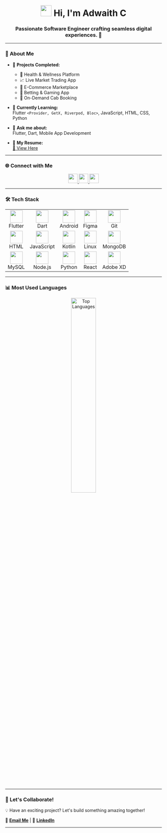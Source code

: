 <h1 align="center"> 
  <img src="https://media.giphy.com/media/hvRJCLFzcasrR4ia7z/giphy.gif" width="35px"> 
  Hi, I'm Adwaith C
</h1>

<h3 align="center">
  Passionate Software Engineer crafting seamless digital experiences. 🚀
</h3>

---

### 🚀 **About Me**
- 🔭 **Projects Completed:**  
  - 🏥 Health & Wellness Platform  
  - 📈 Live Market Trading App  
  - 🛒 E-Commerce Marketplace  
  - 🎰 Betting & Gaming App  
  - 🚖 On-Demand Cab Booking  

- 🌱 **Currently Learning:**  
  Flutter `<Provider, GetX, Riverpod, Bloc>`, JavaScript, HTML, CSS, Python  

- 💬 **Ask me about:**  
  Flutter, Dart, Mobile App Development  

- 📄 **My Resume:**  
  [📜 View Here](https://drive.google.com/file/d/1ZENrn5RwhER_TFjE3ZoDsHgCXsAhOvsf/view?usp=drive_link)  

---

### 🌐 **Connect with Me**
<p align="center">
  <a href="https://linkedin.com/in/adwaithasok" target="blank">
    <img src="https://img.shields.io/badge/LinkedIn-0A66C2?style=for-the-badge&logo=linkedin&logoColor=white" height="30"/>
  </a>
  <a href="https://stackoverflow.com/users/adwaith-ashok" target="blank">
    <img src="https://img.shields.io/badge/StackOverflow-F58025?style=for-the-badge&logo=stackoverflow&logoColor=white" height="30"/>
  </a>
  <a href="https://www.instagram.com/adwaith______asok/" target="blank">
    <img src="https://img.shields.io/badge/Instagram-E4405F?style=for-the-badge&logo=instagram&logoColor=white" height="30"/>
  </a>
</p>

---

### 🛠️ **Tech Stack**
<p align="center">
  <table>
    <tr>
      <td align="center">
        <img src="https://skillicons.dev/icons?i=flutter" height="40"/><br>Flutter
      </td>
      <td align="center">
        <img src="https://skillicons.dev/icons?i=dart" height="40"/><br>Dart
      </td>
      <td align="center">
        <img src="https://skillicons.dev/icons?i=android" height="40"/><br>Android
      </td>
      <td align="center">
        <img src="https://skillicons.dev/icons?i=figma" height="40"/><br>Figma
      </td>
      <td align="center">
        <img src="https://skillicons.dev/icons?i=git" height="40"/><br>Git
      </td>
    </tr>
    <tr>
      <td align="center">
        <img src="https://skillicons.dev/icons?i=html" height="40"/><br>HTML
      </td>
      <td align="center">
        <img src="https://skillicons.dev/icons?i=js" height="40"/><br>JavaScript
      </td>
      <td align="center">
        <img src="https://skillicons.dev/icons?i=kotlin" height="40"/><br>Kotlin
      </td>
      <td align="center">
        <img src="https://skillicons.dev/icons?i=linux" height="40"/><br>Linux
      </td>
      <td align="center">
        <img src="https://skillicons.dev/icons?i=mongodb" height="40"/><br>MongoDB
      </td>
    </tr>
    <tr>
      <td align="center">
        <img src="https://skillicons.dev/icons?i=mysql" height="40"/><br>MySQL
      </td>
      <td align="center">
        <img src="https://skillicons.dev/icons?i=nodejs" height="40"/><br>Node.js
      </td>
      <td align="center">
        <img src="https://skillicons.dev/icons?i=python" height="40"/><br>Python
      </td>
      <td align="center">
        <img src="https://skillicons.dev/icons?i=react" height="40"/><br>React
      </td>
      <td align="center">
        <img src="https://skillicons.dev/icons?i=xd" height="40"/><br>Adobe XD
      </td>
    </tr>
  </table>
</p>

---

### 📊 **Most Used Languages**
<p align="center">
  <img src="https://github-readme-stats.vercel.app/api/top-langs?username=adwaithasok&layout=compact&theme=radical" width="40%" alt="Top Languages"/>
</p>

---

### 🚀 **Let's Collaborate!**
💡 Have an exciting project? Let's build something amazing together!  

📩 **[Email Me](mailto:adwaithdeva@gmail.com)** | 💬 **[LinkedIn](https://linkedin.com/in/adwaithasok)**  

---
